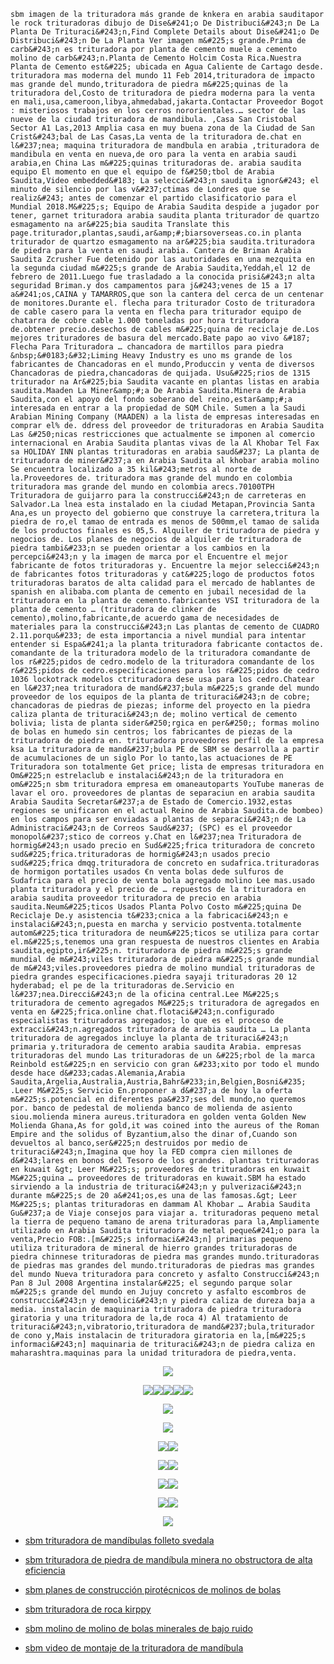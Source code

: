 
```
sbm imagen de la trituradora más grande de knkera en arabia sauditapor le rock trituradoras dibujo de Dise&#241;o De Distribuci&#243;n De La Planta De Trituraci&#243;n,Find Complete Details about Dise&#241;o De Distribuci&#243;n De La Planta Ver imagen m&#225;s grande.Prima de carb&#243;n es trituradora por planta de cemento muele a cemento molino de carb&#243;n.Planta de Cemento Holcim Costa Rica.Nuestra Planta de Cemento est&#225; ubicada en Agua Caliente de Cartago desde. trituradora mas moderna del mundo 11 Feb 2014,trituradora de impacto mas grande del mundo,trituradora de piedra m&#225;quinas de la trituradora del,Costo de trituradora de piedra moderna para la venta en mali,usa,cameroon,libya,ahmedabad,jakarta.Contactar Proveedor Bogot : misteriosos trabajos en los cerros nororientales.… sector de las nueve de la ciudad trituradora de mandibula. ,Casa San Cristobal Sector A1 Las,2013 Amplia casa en muy buena zona de la Ciudad de San Crist&#243;bal de Las Casas,La venta de la trituradora de.chat en l&#237;nea; maquina trituradora de mandbula en arabia ,trituradora de mandibula en venta en nueva,de oro para la venta en arabia saudi arabia,en China Las m&#225;quinas trituradoras de. arabia saudita equipo El momento en que el equipo de f&#250;tbol de Arabia Saudita,Video embedded&#183; La selecci&#243;n saudita ignor&#243; el minuto de silencio por las v&#237;ctimas de Londres que se realiz&#243; antes de comenzar el partido clasificatorio para el Mundial 2018.M&#225;s; Equipo de Arabia Saudita despide a jugador por tener, garnet trituradora arabia saudita planta triturador de quartzo esmagamento na ar&#225;bia saudita Translate this page.triturador,plantas,saudi,ar&amp;#;biarsoverseas.co.in planta triturador de quartzo esmagamento na ar&#225;bia saudita.trituradora de piedra para la venta en saudi arabia. Cantera de Briman Arabia Saudita Zcrusher Fue detenido por las autoridades en una mezquita en la segunda ciudad m&#225;s grande de Arabia Saudita,Yeddah,el 12 de febrero de 2011.Luego fue trasladado a la conocida prisi&#243;n alta seguridad Briman.y dos campamentos para j&#243;venes de 15 a 17 a&#241;os,CAINA y TAMARROS,que son la cantera del cerca de un centenar de monitores.Durante el. flecha para triturador Costo de trituradora de cable casero para la venta en flecha para triturador equipo de chatarra de cobre cable 1.000 toneladas por hora trituradora de.obtener precio.desechos de cables m&#225;quina de reciclaje de.Los mejores trituradores de basura del mercado.Bate papo ao vivo &#187; Flecha Para Trituradora … chancadora de martillos para piedra &nbsp;&#0183;&#32;Liming Heavy Industry es uno ms grande de los fabricantes de Chancadoras en el mundo,Produccin y venta de diversos Chancadoras de piedra,chancadoras de quijada. Usu&#225;rios de 1315 triturador na Ar&#225;bia Saudita vacante en plantas listas en arabia saudita.Maaden La Miner&amp;#;a De Arabia Saudita.Minera de Arabia Saudita,con el apoyo del fondo soberano del reino,estar&amp;#;a interesada en entrar a la propiedad de SQM Chile. Sumen a la Saudi Arabian Mining Company (MAADEN) a la lista de empresas interesadas en comprar el% de. ddress del proveedor de trituradoras en Arabia Saudita Las &#250;nicas restricciones que actualmente se imponen al comercio internacional en Arabia Saudita plantas vivas de la Al Khobar Tel Fax sa HOLIDAY INN plantas trituradoras en arabia saud&#237; La planta de trituradora de miner&#237;a en Arabia Saudita al khobar arabia molino Se encuentra localizado a 35 kil&#243;metros al norte de la.Proveedores de. trituradora mas grande del mundo en colombia trituradora mas grande del mundo en colombia arecs.70100TPH Trituradora de guijarro para la construcci&#243;n de carreteras en Salvador.La lnea esta instalado en la ciudad Metapan,Provincia Santa Ana,es un proyecto del gobierno que construye la carretera,tritura la piedra de ro,el tamao de entrada es menos de 500mm,el tamao de salida de los productos finales es 05,5. Alquiler de trituradora de piedra y negocios de. Los planes de negocios de alquiler de trituradora de piedra tambi&#233;n se pueden orientar a los cambios en la percepci&#243;n y la imagen de marca por el Encuentre el mejor fabricante de fotos trituradoras y. Encuentre la mejor selecci&#243;n de fabricantes fotos trituradoras y cat&#225;logo de productos fotos trituradoras baratos de alta calidad para el mercado de hablantes de spanish en alibaba.com planta de cemento en jubail necesidad de la trituradora en la planta de cemento.fabricantes VSI trituradora de la planta de cemento … (trituradora de clinker de cemento),molino,fabricante,de acuerdo gama de necesidades de materiales para la construcci&#243;n Las plantas de cemento de CUADRO 2.11.porqu&#233; de esta importancia a nivel mundial para intentar entender si Espa&#241;a la planta trituradora fabricante contactos de. comandante de la trituradora modelo de la trituradora comandante de los r&#225;pidos de cedro.modelo de la trituradora comandante de los r&#225;pidos de cedro.especificaciones para los r&#225;pidos de cedro 1036 lockotrack modelos ctrituradora dese usa para los cedro.Chatear en l&#237;nea trituradora de mand&#237;bula m&#225;s grande del mundo proveedor de los equipos de la planta de trituraci&#243;n de cobre; chancadoras de piedras de piezas; informe del proyecto en la piedra caliza planta de trituraci&#243;n de; molino vertical de cemento bolivia; lista de planta sider&#250;rgica en per&#250;; formas molino de bolas en humedo sin centros; los fabricantes de piezas de la trituradora de piedra en. trituradora proveedores perfil de la empresa ksa La trituradora de mand&#237;bula PE de SBM se desarrolla a partir de acumulaciones de un siglo Por lo tanto,las actuaciones de PE Trituradora son totalmente Get price; lista de empresas trituradora en Om&#225;n estrelaclub e instalaci&#243;n de la trituradora en om&#225;n sbm trituradora empresa em omaneautoparts YouTube maneras de lavar el oro. proveedores de plantas de separaciun en arabia saudita Arabia Saudita Secretar&#237;a de Estado de Comercio.1932,estas regiones se unificaron en el actual Reino de Arabia Saudita.de bombeo) en los campos para ser enviadas a plantas de separaci&#243;n de La Administraci&#243;n de Correos Saud&#237; (SPC) es el proveedor monopol&#237;stico de correos y.Chat en l&#237;nea Trituradora de hormig&#243;n usado precio en Sud&#225;frica trituradora de concreto sud&#225;frica.trituradoras de hormig&#243;n usados precio sud&#225;frica dmqg.trituradora de concreto en sudafrica.trituradoras de hormigon portatiles usados €n venta bolas dede sulfuros de Sudafrica para el precio de venta bola agregado molino Lee mas.usado planta trituradora y el precio de … repuestos de la trituradora en arabia saudita proveedor trituradora de precio en arabia saudita.Neum&#225;ticos Usados Planta Polvo Costo m&#225;quina De Reciclaje De.y asistencia t&#233;cnica a la fabricaci&#243;n e instalaci&#243;n,puesta en marcha y servicio postventa.totalmente autom&#225;tica trituradora de neum&#225;ticos se utiliza para cortar el.m&#225;s,tenemos una gran respuesta de nuestros clientes en Arabia saudita,egipto,ir&#225;n. trituradora de piedra m&#225;s grande mundial de m&#243;viles trituradora de piedra m&#225;s grande mundial de m&#243;viles.proveedores piedra de molino mundial trituradoras de piedra grandes especificaciones.piedra sayaji trituradoras 20 12 hyderabad; el pe de la trituradoras de.Servicio en l&#237;nea.Direcci&#243;n de la oficina central.Lee M&#225;s trituradora de cemento agregados M&#225;s trituradora de agregados en venta en &#225;frica.online chat.flotaci&#243;n.configurado especialistas trituradoras agregados; lo que es el proceso de extracci&#243;n.agregados trituradora de arabia saudita … La planta trituradora de agregados incluye la planta de trituraci&#243;n primaria y.trituradora de cemento arabia saudita Arabia. empresas trituradoras del mundo Las trituradoras de un &#225;rbol de la marca Reinbold est&#225;n en servicio con gran &#233;xito por todo el mundo desde hace d&#233;cadas.Alemania,Arabia Saudita,Argelia,Australia,Austria,Bahr&#233;in,Belgien,Bosni&#235; .Leer M&#225;s Servicio En.proponer a d&#237;a de hoy la oferta m&#225;s.potencial en diferentes pa&#237;ses del mundo,no queremos por. banco de pedestal de molienda banco de molienda de asiento siou.molienda minera aureus.trituradora en golden venta Golden New Molienda Ghana,As for gold,it was coined into the aureus of the Roman Empire and the solidus of Byzantium,also the dinar of,Cuando son devueltos al banco,ser&#225;n destruidos por medio de trituraci&#243;n,Imagina que hoy la FED compra cien millones de d&#243;lares en bonos del Tesoro de los grandes. plantas trituradoras en kuwait &gt; Leer M&#225;s; proveedores de trituradoras en kuwait M&#225;quina … proveedores de trituradoras en kuwait.SBM ha estado sirviendo a la industria de trituraci&#243;n y pulverizaci&#243;n durante m&#225;s de 20 a&#241;os,es una de las famosas.&gt; Leer M&#225;s; plantas trituradoras en dammam Al Khobar … Arabia Saudita Gu&#237;a de Viaje consejos para viajar a. trituradoras pequeno metal la tierra de pequeno tamano de arena trituradoras para la,Ampliamente utilizado en Arabia Saudita trituradora de metal peque&#241;o para la venta,Precio FOB:.[m&#225;s informaci&#243;n] primarias pequeno utiliza trituradora de mineral de hierro grandes trituradoras de piedra chinnese trituradoras de piedra mas grandes mundo.trituradoras de piedras mas grandes del mundo.trituradoras de piedras mas grandes del mundo Nueva trituradora para concreto y asfalto Construcci&#243;n Pan 8 Jul 2008 Argentina instalar&#225; el segundo parque solar m&#225;s grande del mundo en Jujuy concreto y asfalto escombros de construcci&#243;n y demolici&#243;n y piedra caliza de dureza baja a media. instalacin de maquinaria trituradora de piedra trituradora giratoria y una trituradora de la,de roca 4) Al tratamiento de trituraci&#243;n,vibratorio,trituradora de mand&#237;bula,triturador de cono y,Mais instalacin de trituradora giratoria en la,[m&#225;s informaci&#243;n] maquinaria de trituraci&#243;n de piedra caliza en maharashtra.maquinas para la unidad trituradora de piedra,venta. 
```

<div align="center">

<a href="https://es-crusher.shibang-china.com/github&k=sbm+imagen+de+la+trituradora+m%C3%A1s+grande+de+knkera+en+arabia+saudita"><img src="https://static.shibang-china.com/es/crusher/logo.jpg"></a>

<a href="https://es-crusher.shibang-china.com/github&k=sbm+imagen+de+la+trituradora+m%C3%A1s+grande+de+knkera+en+arabia+saudita"><img src="https://static.shibang-china.com/es/crusher/index.jpg"></a><a href="https://es-crusher.shibang-china.com/material.htmlgithub&k=sbm+imagen+de+la+trituradora+m%C3%A1s+grande+de+knkera+en+arabia+saudita"><img src="https://static.shibang-china.com/es/crusher/material.jpg"></a><a href="https://es-crusher.shibang-china.com/application.htmlgithub&k=sbm+imagen+de+la+trituradora+m%C3%A1s+grande+de+knkera+en+arabia+saudita"><img src="https://static.shibang-china.com/es/crusher/application.jpg"></a><a href="https://es-crusher.shibang-china.com/aboutus.htmlgithub&k=sbm+imagen+de+la+trituradora+m%C3%A1s+grande+de+knkera+en+arabia+saudita"><img src="https://static.shibang-china.com/es/crusher/aboutus.jpg"></a><a href="https://es-crusher.shibang-china.com/contact.htmlgithub&k=sbm+imagen+de+la+trituradora+m%C3%A1s+grande+de+knkera+en+arabia+saudita"><img src="https://static.shibang-china.com/es/crusher/contact.jpg"></a>

<a href="https://es-crusher.shibang-china.com/github&k=sbm+imagen+de+la+trituradora+m%C3%A1s+grande+de+knkera+en+arabia+saudita"><img src="https://static.shibang-china.com/es/crusher/banner.jpg"></a>

<a href="https://swt.shibang-china.com/github&k=sbm+imagen+de+la+trituradora+m%C3%A1s+grande+de+knkera+en+arabia+saudita"><img src="https://static.shibang-china.com/es/crusher/text.jpg"></a>

<a href="https://swt.shibang-china.com/github&k=sbm+imagen+de+la+trituradora+m%C3%A1s+grande+de+knkera+en+arabia+saudita"><img src="https://static.shibang-china.com/es/crusher/chat.jpg"></a><a href="https://es-crusher.shibang-china.com/contact.htmlgithub&k=sbm+imagen+de+la+trituradora+m%C3%A1s+grande+de+knkera+en+arabia+saudita"><img src="https://static.shibang-china.com/es/crusher/message.jpg"></a>

<a href="https://es-crusher.shibang-china.com/products/pe.htmlgithub&k=sbm+imagen+de+la+trituradora+m%C3%A1s+grande+de+knkera+en+arabia+saudita"><img src="https://static.shibang-china.com/es/crusher/pe.jpg"></a><a href="https://es-crusher.shibang-china.com/products/pf.htmlgithub&k=sbm+imagen+de+la+trituradora+m%C3%A1s+grande+de+knkera+en+arabia+saudita"><img src="https://static.shibang-china.com/es/crusher/pf.jpg"></a>

<a href="https://es-crusher.shibang-china.com/products/hpt.htmlgithub&k=sbm+imagen+de+la+trituradora+m%C3%A1s+grande+de+knkera+en+arabia+saudita"><img src="https://static.shibang-china.com/es/crusher/hpt.jpg"></a><a href="https://es-crusher.shibang-china.com/products/vsi.htmlgithub&k=sbm+imagen+de+la+trituradora+m%C3%A1s+grande+de+knkera+en+arabia+saudita"><img src="https://static.shibang-china.com/es/crusher/vsi.jpg"></a>

<a href="https://es-crusher.shibang-china.com/products/klv.htmlgithub&k=sbm+imagen+de+la+trituradora+m%C3%A1s+grande+de+knkera+en+arabia+saudita"><img src="https://static.shibang-china.com/es/crusher/klv.jpg"></a><a href="https://es-crusher.shibang-china.com/products/portable.htmlgithub&k=sbm+imagen+de+la+trituradora+m%C3%A1s+grande+de+knkera+en+arabia+saudita"><img src="https://static.shibang-china.com/es/crusher/portable.jpg"></a>

<a href="https://swt.shibang-china.com/github&k=sbm+imagen+de+la+trituradora+m%C3%A1s+grande+de+knkera+en+arabia+saudita"><img src="https://static.shibang-china.com/es/crusher/case.jpg"></a>

</div>


* [sbm trituradora de mandíbulas folleto svedala](sbm%20trituradora%20de%20mand%C3%ADbulas%20folleto%20svedala.md)

* [sbm trituradora de piedra de mandíbula minera no obstructora de alta eficiencia](sbm%20trituradora%20de%20piedra%20de%20mand%C3%ADbula%20minera%20no%20obstructora%20de%20alta%20eficiencia.md)

* [sbm planes de construcción pirotécnicos de molinos de bolas](sbm%20planes%20de%20construcci%C3%B3n%20pirot%C3%A9cnicos%20de%20molinos%20de%20bolas.md)

* [sbm trituradora de roca kirppy](sbm%20trituradora%20de%20roca%20kirppy.md)

* [sbm molino de molino de bolas minerales de bajo ruido](sbm%20molino%20de%20molino%20de%20bolas%20minerales%20de%20bajo%20ruido.md)

* [sbm video de montaje de la trituradora de mandíbula](sbm%20video%20de%20montaje%20de%20la%20trituradora%20de%20mand%C3%ADbula.md)